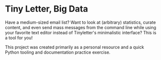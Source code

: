 # Tiny Letter, Big Data
Have a medium-sized email list? Want to look at (arbitrary) statistics, curate
content, and even send mass messages from the command line while using your
favorite text editor instead of Tinyletter's minimalistic interface? This is
a tool for you!


This project was created primarily as a personal resource and a quick Python
tooling and documentation practice exercise.
